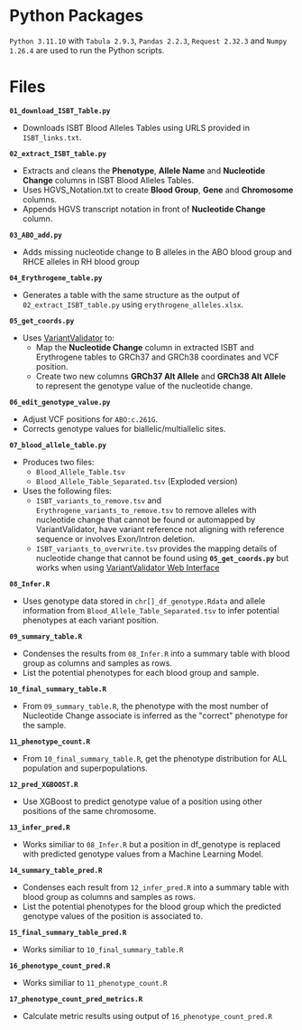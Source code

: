 # **Python Packages**
`Python 3.11.10` with `Tabula 2.9.3`, `Pandas 2.2.3`, `Request 2.32.3` and `Numpy 1.26.4` are used to run the Python scripts.

# **Files**
**`01_download_ISBT_Table.py`** 
* Downloads ISBT Blood Alleles Tables using URLS provided in `ISBT_links.txt`.

**`02_extract_ISBT_table.py`**
* Extracts and cleans the **Phenotype**, **Allele Name** and **Nucleotide Change** columns in ISBT Blood Alleles Tables.
* Uses HGVS_Notation.txt to create **Blood Group**, **Gene** and **Chromosome** columns.
* Appends HGVS transcript notation in front of **Nucleotide Change** column.

**`03_ABO_add.py`**
* Adds missing nucleotide change to B alleles in the ABO blood group and RHCE alleles in RH blood group

**`04_Erythrogene_table.py`**
* Generates a table with the same structure as the output of `02_extract_ISBT_table.py` using `erythrogene_alleles.xlsx`.

**`05_get_coords.py`** 
* Uses [VariantValidator](https://rest.variantvalidator.org/) to:
  * Map the **Nucleotide Change** column in extracted ISBT and Erythrogene tables to GRCh37 and GRCh38 coordinates and VCF position.
  * Create two new columns **GRCh37 Alt Allele** and **GRCh38 Alt Allele** to represent the genotype value of the nucleotide change.

**`06_edit_genotype_value.py`**
* Adjust VCF positions for `ABO:c.261G`.
* Corrects genotype values for biallelic/multiallelic sites.

**`07_blood_allele_table.py`**
* Produces two files:
  * `Blood_Allele_Table.tsv`
  * `Blood_Allele_Table_Separated.tsv` (Exploded version)
* Uses the following files:
  * `ISBT_variants_to_remove.tsv` and `Erythrogene_variants_to_remove.tsv` to remove alleles with nucleotide change that cannot be found or automapped by VariantValidator, have variant reference not aligning with reference sequence or involves Exon/Intron deletion.
  * `ISBT_variants_to_overwrite.tsv` provides the mapping details of nucleotide change that cannot be found using **`05_get_coords.py`** but works when using [VariantValidator Web Interface](https://rest.variantvalidator.org/)

**`08_Infer.R`**
* Uses genotype data stored in `chr[]_df_genotype.Rdata` and allele information from `Blood_Allele_Table_Separated.tsv` to infer potential phenotypes at each variant position.

**`09_summary_table.R`**
* Condenses the results from `08_Infer.R` into a summary table with blood group as columns and samples as rows.
* List the potential phenotypes for each blood group and sample.

**`10_final_summary_table.R`**
* From `09_summary_table.R`, the phenotype with the most number of Nucleotide Change associate is inferred as the "correct" phenotype for the sample.

**`11_phenotype_count.R`**
* From `10_final_summary_table.R`, get the phenotype distribution for ALL population and superpopulations.

**`12_pred_XGBOOST.R`**
* Use XGBoost to predict genotype value of a position using other positions of the same chromosome.

**`13_infer_pred.R`**
* Works similiar to `08_Infer.R` but a position in df_genotype is replaced with predicted genotype values from a Machine Learning Model.

**`14_summary_table_pred.R`**
* Condenses each result from `12_infer_pred.R` into a summary table with blood group as columns and samples as rows.
* List the potential phenotypes for the blood group which the predicted genotype values of the position is associated to.

**`15_final_summary_table_pred.R`**
* Works similiar to `10_final_summary_table.R`

**`16_phenotype_count_pred.R`**
* Works similiar to `11_phenotype_count.R`

**`17_phenotype_count_pred_metrics.R`**
* Calculate metric results using output of `16_phenotype_count_pred.R`
